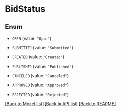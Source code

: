 # BidStatus

## Enum


* `OPEN` (value: `"Open"`)

* `SUBMITTED` (value: `"Submitted"`)

* `CREATED` (value: `"Created"`)

* `PUBLISHED` (value: `"Published"`)

* `CANCELED` (value: `"Canceled"`)

* `APPROVED` (value: `"Approved"`)

* `REJECTED` (value: `"Rejected"`)


[[Back to Model list]](../README.md#documentation-for-models) [[Back to API list]](../README.md#documentation-for-api-endpoints) [[Back to README]](../README.md)


